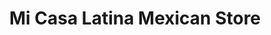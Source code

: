 ---
title: "Mi Casa Latina Mexican Store"
url: /sioux-falls/mi-casa-latina-mexican-store/
shop: deli
---